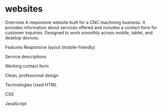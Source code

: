 # websites
Overview
A responsive website built for a CNC machining business. It provides information about services offered and includes a contact form for customer inquiries.
Designed to work smoothly across mobile, tablet, and desktop devices.

Features
Responsive layout (mobile-friendly)

Service descriptions

Working contact form

Clean, professional design

Technologies Used
HTML

CSS

JavaScript
